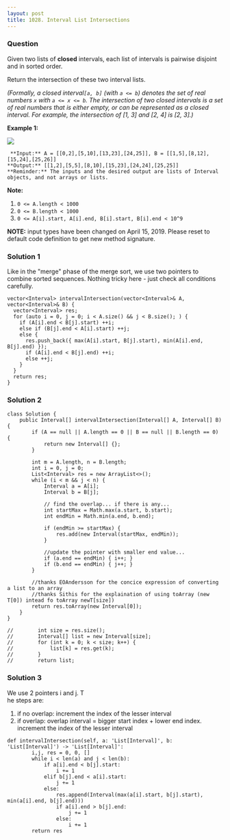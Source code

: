```yaml
---
layout: post
title: 1028. Interval List Intersections
---
```

### Question
Given two lists of **closed** intervals, each list of intervals is pairwise
disjoint and in sorted order.

Return the intersection of these two interval lists.

 _(Formally, a closed interval`[a, b]` (with `a <= b`) denotes the set of real
numbers `x` with `a <= x <= b`.  The intersection of two closed intervals is a
set of real numbers that is either empty, or can be represented as a closed
interval.  For example, the intersection of [1, 3] and [2, 4] is [2, 3].)_



 **Example 1:**

 **![](https://assets.leetcode.com/uploads/2019/01/30/interval1.png)**

    
    
     **Input:** A = [[0,2],[5,10],[13,23],[24,25]], B = [[1,5],[8,12],[15,24],[25,26]]
    **Output:** [[1,2],[5,5],[8,10],[15,23],[24,24],[25,25]]
    **Reminder:** The inputs and the desired output are lists of Interval objects, and not arrays or lists.
    



 **Note:**

  1. `0 <= A.length < 1000`
  2. `0 <= B.length < 1000`
  3. `0 <= A[i].start, A[i].end, B[i].start, B[i].end < 10^9`

 **NOTE:**  input types have been changed on April 15, 2019. Please reset to
default code definition to get new method signature.

### Solution 1
Like in the "merge" phase of the merge sort, we use two pointers to combine
sorted sequences. Nothing tricky here - just check all conditions carefully.

    
    
    vector<Interval> intervalIntersection(vector<Interval>& A, vector<Interval>& B) {
      vector<Interval> res;
      for (auto i = 0, j = 0; i < A.size() && j < B.size(); ) {
        if (A[i].end < B[j].start) ++i;
        else if (B[j].end < A[i].start) ++j;
        else {
          res.push_back({ max(A[i].start, B[j].start), min(A[i].end, B[j].end) });
          if (A[i].end < B[j].end) ++i;
          else ++j;
        }
      }
      return res;
    }
    


### Solution 2
    
    
    class Solution {
        public Interval[] intervalIntersection(Interval[] A, Interval[] B) {
            if (A == null || A.length == 0 || B == null || B.length == 0) {
                return new Interval[] {};
            }
            
            int m = A.length, n = B.length;
            int i = 0, j = 0;
            List<Interval> res = new ArrayList<>();
            while (i < m && j < n) {
                Interval a = A[i];
                Interval b = B[j];
    
                // find the overlap... if there is any...
                int startMax = Math.max(a.start, b.start);
                int endMin = Math.min(a.end, b.end);
                
                if (endMin >= startMax) {
                    res.add(new Interval(startMax, endMin));
                }
                
                //update the pointer with smaller end value...
                if (a.end == endMin) { i++; }
                if (b.end == endMin) { j++; }
            }
            
            //thanks EOAndersson for the concice expression of converting a list to an array
    		//thanks Sithis for the explaination of using toArray (new T[0]) intead fo toArray newT[size])
            return res.toArray(new Interval[0]);
        }
    }
            
    //        int size = res.size();
    //        Interval[] list = new Interval[size];
    //        for (int k = 0; k < size; k++) {
    //            list[k] = res.get(k);
    //        }
    //        return list;   
    
    


### Solution 3
We use 2 pointers i and j. T  
he steps are:

  1. if no overlap: increment the index of the lesser interval
  2. if overlap: overlap interval = bigger start index + lower end index.  
increment the index of the lesser interval

    
    
    def intervalIntersection(self, a: 'List[Interval]', b: 'List[Interval]') -> 'List[Interval]':
            i,j, res = 0, 0, []
            while i < len(a) and j < len(b):
                if a[i].end < b[j].start:
                    i += 1
                elif b[j].end < a[i].start:
                    j += 1
                else:
                    res.append(Interval(max(a[i].start, b[j].start), min(a[i].end, b[j].end))) 
                    if a[i].end > b[j].end:
                        j += 1
                    else:
                        i += 1
            return res
    



